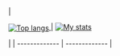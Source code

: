 
| <a href="https://github.com/anuraghazra/github-readme-stats" title="Most Used Language">
  
  <img align="center" src="https://github-readme-stats-git-master-doguedogue.vercel.app/api/top-langs/?username=doguedogue&hide=SCSS,CSS,HTML,CSS,Jupyter%20Notebook,Vue,Dockerfile,Shell,Typescript&layout=compac&theme=tokyonight" alt="Top langs" /> 

</a>
| 
<a href="https://github.com/anuraghazra/github-readme-stats">
  <img src="https://github-readme-stats-git-master-doguedogue.vercel.app/api?username=JVespid&show_icons=true&theme=tokyonight" alt="My stats" />
</a> 

|
| ------------- | ------------- |
